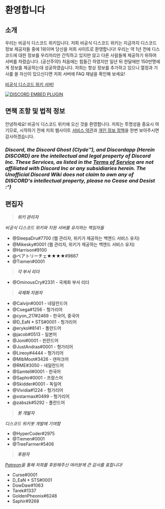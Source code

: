 <!-- TITLE: 한국어 - 홈 -->
<!-- SUBTITLE: 비공식 디스코드 위키에 오신 것을 환영합니다! -->

# 환영합니다
## 소개

우리는 비공식 디스코드 위키입니다. 저희 비공식 디스코드 위키는 지금까지 디스코드 정보 제공자들 중에 1위이며 당신을 저희 사이트로 환영합니다! 우리는 약 1년 전에 디스코드에 대한 정보를 우리끼리만 간직하고 있지만 않고 다른 사람들께 제공하기 위하여 서버를 차렸습니다. (공산주의!) 처음에는 힘들긴 하였지만 일년 뒤 한달에만 150만명에게 정보를 제공하는데 성공하였습니다. 저희는 항상 정보를 추가하고 있으니 열정과 기사를 쓸 자신이 있으신다면 저희 서버에 FAQ 채널을 확인해 보세요!

[비공식 디스코드 위키 서버!](https://discord.gg/ZRJ9Ghh)

<a href="https://discord.gg/ZRJ9Ghh">![DISCORD EMBED PLUGIN](https://discordapp.com/api/guilds/367460196148183040/widget.png?style=banner2)</a>

## 면책 조항 및 법적 정보
안녕하세요! 비공식 디스코드 위키에 오신 것을 환영합니다. 저희는 투명성을 중요시 여기므로, 시작하기 전에 저희 웹사이트 [서비스 약관](/terms)과 [개인 정보 정책](/privacy)을 한번 보아주시면 감사하겠습니다.

### ***Discord, the Discord Ghost (Clyde™), and Discordapp (Herein DISCORD) are the intellectual and legal property of Discord Inc. These Services, as listed in the [Terms of Service](/terms) are not affiliated with Discord Inc or any subsidiaries herein. The Unofficial Discord Wiki does not claim to own any of DISCORD's intellectual property, please no Cease and Desist :^)***

## 편집자
> ***위키 관리자***

*비공식 디스코드 위키와 지원 서버를 유지하는 책임자들*
* @SleepaDru#7700 (웹 관리자, 위키가 제공하는 백엔드 서비스 유지)
* @Mikesky#0001 (웹 관리자, 위키가 제공하는 백엔드 서비스 유지)
* @Harrison#9100
* @ベアトリーチェ★★★★#9667
* @Tiemen#0001

>***각 부서 리더***

* @OminousCry#2331 - 국제화 부서 리더

> ***국제화 지원자***

* @Calvijn#0001 - 네덜란드어
* @Csega#1256 - 헝가리어
* @cyon_217#2469 - 한국어, 중국어
* @D_EaN * STS#0001 - 헝가리어
* @erykol#8141 - 폴란드어
* @jacob#0513 - 일본어
* @Joni#0001 - 핀란드어
* @JustAndras#0001 - 헝가리어
* @Lireoy#4444 - 헝가리어
* @MibMoot#3426 - 덴마크어
* @RME#3050 - 네덜란드어
* @Samtell#0001 - 한국어
* @Saphir#0001 - 프랑스어
* @Skidder#0001 - 독일어
* @Vividia#1224 - 헝가리어
* @xstarmax#0499 - 헝가리어
* @zabszk#5292 - 폴란드어

> ***봇 개발자***

*디스코드 위키봇 개발에 기여함*
* @HyperCoder#2975
* @Tiemen#0001
* @TreeFarmer#5406

>***후원자***

*[Patreon](https://www.patreon.com/TheDiscordWiki)을 통해 저희를 후원해주신 여러분께 큰 감사를 표합니다!*

* Curse#0001
* D_EaN * STS#0001
* DowDaw#1063
* Tarek#1337
* GoldenPheonix#6248
* Saphir#9268